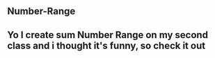 ## Number-Range
Yo I create sum Number Range on my second class and i thought it's funny, so check it out
---
